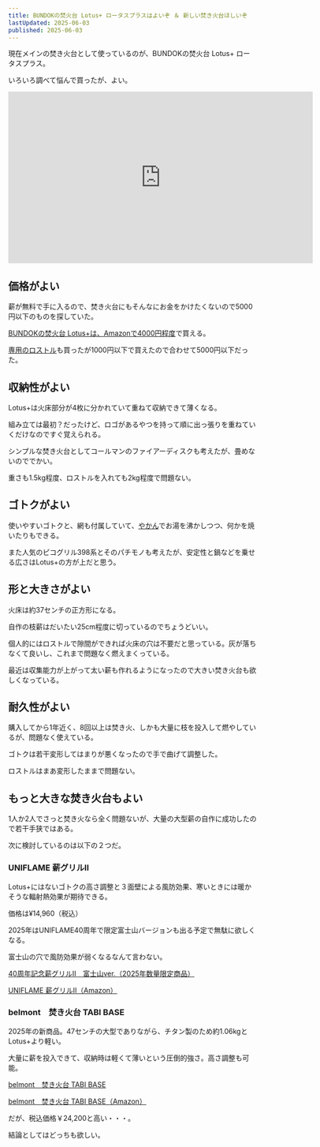 ```yaml
---
title: BUNDOKの焚火台 Lotus+ ロータスプラスはよいぞ ＆ 新しい焚き火台ほしいぞ
lastUpdated: 2025-06-03
published: 2025-06-03
---
```


現在メインの焚き火台として使っているのが、BUNDOKの焚火台 Lotus+ ロータスプラス。

いろいろ調べて悩んで買ったが、よい。

<iframe width="618" height="348" src="https://www.youtube.com/embed/YZfYG6wQMKo" title="拾った欅と柳の枝でBUNDOK Lotus+を使って坂田ヶ池総合公園キャンプ場で焚き火 #枝薪 #焚き火 #焚き火台" frameborder="0" allow="accelerometer; autoplay; clipboard-write; encrypted-media; gyroscope; picture-in-picture; web-share" referrerpolicy="strict-origin-when-cross-origin" allowfullscreen></iframe>


## 価格がよい

薪が無料で手に入るので、焚き火台にもそんなにお金をかけたくないので5000円以下のものを探していた。

[BUNDOKの焚火台 Lotus+は、Amazonで4000円程度](https://amzn.to/3ZckutZ)で買える。

[専用のロストル](https://amzn.to/3SAFkPU)も買ったが1000円以下で買えたので合わせて5000円以下だった。

## 収納性がよい

Lotus+は火床部分が4枚に分かれていて重ねて収納できて薄くなる。

組み立ては最初？だったけど、ロゴがあるやつを持って順に出っ張りを重ねていくだけなのですぐ覚えられる。

シンプルな焚き火台としてコールマンのファイアーディスクも考えたが、畳めないのででかい。

重さも1.5kg程度、ロストルを入れても2kg程度で問題ない。

## ゴトクがよい

使いやすいゴトクと、網も付属していて、[やかん](./yakan-ha-2rittoru.md)でお湯を沸かしつつ、何かを焼いたりもできる。

また人気のピコグリル398系とそのパチモノも考えたが、安定性と鍋などを乗せる広さはLotus+の方が上だと思う。


## 形と大きさがよい

火床は約37センチの正方形になる。

自作の枝薪はだいたい25cm程度に切っているのでちょうどいい。

個人的にはロストルで隙間ができれば火床の穴は不要だと思っている。灰が落ちなくて良いし、これまで問題なく燃えまくっている。

最近は収集能力が上がって太い薪も作れるようになったので大きい焚き火台も欲しくなっている。

## 耐久性がよい

購入してから1年近く、8回以上は焚き火、しかも大量に枝を投入して燃やしているが、問題なく使えている。

ゴトクは若干変形してはまりが悪くなったので手で曲げて調整した。

ロストルはまあ変形したままで問題ない。


## もっと大きな焚き火台もよい

1人か2人でさっと焚き火なら全く問題ないが、大量の大型薪の自作に成功したので若干手狭ではある。

次に検討しているのは以下の２つだ。

### UNIFLAME 薪グリルⅡ

Lotus+にはないゴトクの高さ調整と３面壁による風防効果、寒いときには暖かそうな輻射熱効果が期待できる。

価格は¥14,960（税込）

2025年はUNIFLAME40周年で限定富士山バージョンも出る予定で無駄に欲しくなる。

富士山の穴で風防効果が弱くなるなんて言わない。

[40周年記念薪グリルⅡ　富士山ver.（2025年数量限定商品）](https://www.uniflame.co.jp/product/682838)

[UNIFLAME 薪グリルⅡ（Amazon）](https://amzn.to/4jyBlhR)

### belmont　焚き火台 TABI BASE

2025年の新商品。47センチの大型でありながら、チタン製のため約1.06kgとLotus+より軽い。

大量に薪を投入できて、収納時は軽くて薄いという圧倒的強さ。高さ調整も可能。

[belmont　焚き火台 TABI BASE](https://belmont.co.jp/bm-546/)

[belmont　焚き火台 TABI BASE（Amazon）](https://amzn.to/4dL5pWg)

だが、税込価格￥24,200と高い・・・。

結論としてはどっちも欲しい。
